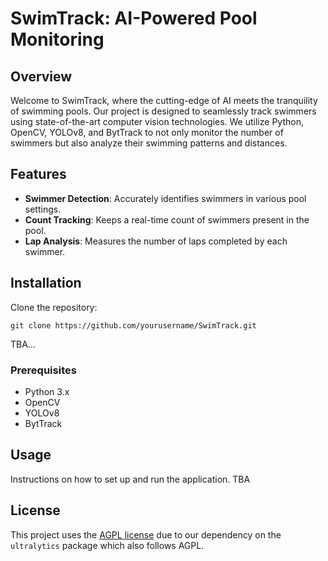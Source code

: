 
# SwimTrack: AI-Powered Pool Monitoring

## Overview
Welcome to SwimTrack, where the cutting-edge of AI meets the tranquility of swimming pools. Our project is designed to seamlessly track swimmers using state-of-the-art computer vision technologies. We utilize Python, OpenCV, YOLOv8, and BytTrack to not only monitor the number of swimmers but also analyze their swimming patterns and distances.

## Features
- **Swimmer Detection**: Accurately identifies swimmers in various pool settings.
- **Count Tracking**: Keeps a real-time count of swimmers present in the pool.
- **Lap Analysis**: Measures the number of laps completed by each swimmer.

## Installation
Clone the repository:
```
git clone https://github.com/yourusername/SwimTrack.git
```
TBA...

### Prerequisites
- Python 3.x
- OpenCV
- YOLOv8
- BytTrack

## Usage
Instructions on how to set up and run the application. TBA

## License
This project uses the [AGPL license](LICENSE) due to our dependency on the `ultralytics` package which also follows AGPL.
